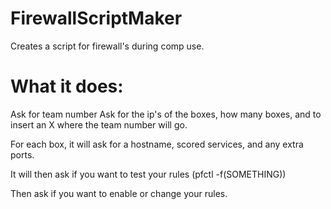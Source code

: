# FirewallScriptMaker
Creates a script for firewall's during comp use.


# What it does:
Ask for team number
Ask for the ip's of the boxes, how many boxes, and to insert an X where the team number will go.

For each box, it will ask for a hostname, scored services, and any extra ports.

It will then ask if you want to test your rules (pfctl -f(SOMETHING))

Then ask if you want to enable or change your rules.

